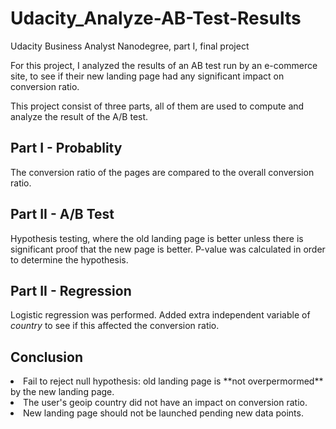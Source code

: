# Udacity_Analyze-AB-Test-Results
Udacity Business Analyst Nanodegree, part I, final project

For this project, I analyzed the results of an AB test run by an e-commerce site, to see if their new landing page had any significant impact on conversion ratio. 

This project consist of three parts, all of them are used to compute and analyze the result of the A/B test.

## Part I - Probablity
The conversion ratio of the pages are compared to the overall conversion ratio.

## Part II - A/B Test
Hypothesis testing, where the old landing page is better unless there is significant proof that the new page is better.
P-value was calculated in order to determine the hypothesis.

## Part II - Regression
Logistic regression was performed.
Added extra independent variable of _country_ to see if this affected the conversion ratio.

## Conclusion
<li>Fail to reject null hypothesis: old landing page is **not overpermormed** by the new landing page.</li>
<li>The user's geoip country did not have an impact on conversion ratio.</li>
<li>New landing page should not be launched pending new data points.</li>
